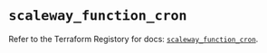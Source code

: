 # `scaleway_function_cron`

Refer to the Terraform Registory for docs: [`scaleway_function_cron`](https://registry.terraform.io/providers/scaleway/scaleway/2.19.0/docs/resources/function_cron).
